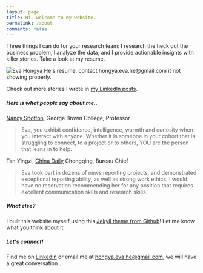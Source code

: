 ```yaml
---
layout: page
title: Hi, welcome to my website.
permalink: /about
comments: false
---
```

<div class="row justify-content-between">
<div class="col-md-8 pr-5">

<p>Three things I can do for your research team: I research the heck out the business problem, I analyze the data, and I provide actionable insights with killer stories. Take a look at my resume.  </p>

<p class="mb-5"><img class="shadow-lg" src="{{site.baseurl}}/assets/images/resume.jpg" alt="Eva Hongya He's resume, contact hongya.eva.he@gmail.com it not showing properly." /></p>


Check out more stories I wrote in <a target="_blank" href="https://www.linkedin.com/in/evahongya/detail/recent-activity/shares/">my LinkedIn posts</a>.

<p></p>

<h5>Here is what people say about me..</h5>
<p> <a target="_blank"  href="https://www.linkedin.com/in/nancy-j-spotton">Nancy Spotton</a>, George Brown College, Professor </p>

<blockquote>
<p> Eva, you exhibit confidence, intelligence, warmth and curiosity when you interact with anyone. Whether it is someone in your cohort that is struggling to connect, to a project or to others, YOU are the person that leans in to help.</p></blockquote>

Tan Yingzi, <a target="_blank" href="http://global.chinadaily.com.cn/">China Daily</a> Chongqing, Bureau Chief

<p></p>
<blockquote>
<p>Eva took part in dozens of news reporting projects, and demonstrated exceptional reporting ability, as well as strong work ethics. I would have no reservation recommending her for any position that requires excellent communication skills and research skills.</p></blockquote>

<h5>What else?</h5>

<p>I built this website myself using this <a target="_blank"  href="https://github.com/wowthemesnet/mediumish-theme-jekyll">Jekyll theme from Github</a>! Let me know what you think about it.</p>

</div>

<div class="col-md-4">

<div class="sticky-top sticky-top-80">
<h5>Let's connect!</h5>

<p>Find me on <a target="_blank" href="https://www.linkedin.com/in/evahongya">LinkedIn</a> or email me at <a href="mailto:hongya.eva.he@gmail.com">hongya.eva.he@gmail.com</a>, we will have a great conversation <i class="far fa-smile-beam"></i>.</p>

</div>
</div>
</div>
